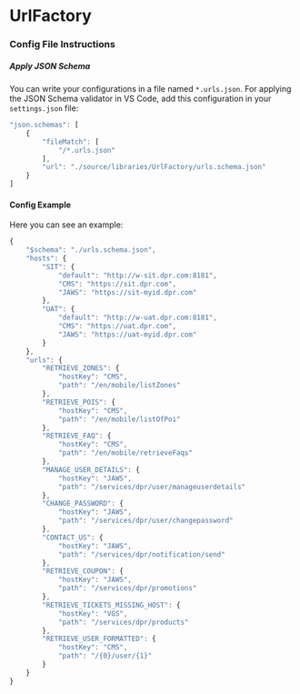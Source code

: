 # UrlFactory

### Config File Instructions

##### Apply JSON Schema
You can write your configurations in a file named `*.urls.json`. For applying the JSON Schema validator in VS Code, add this configuration in your `settings.json` file:
```js
"json.schemas": [
	{
		"fileMatch": [
			"/*.urls.json"
		],
		"url": "./source/libraries/UrlFactory/urls.schema.json"
	}
]
```

#### Config Example
Here you can see an example:
```js
{
	"$schema": "./urls.schema.json",
	"hosts": {
		"SIT": {
			"default": "http://w-sit.dpr.com:8181",
			"CMS": "https://sit.dpr.com",
			"JAWS": "https://sit-myid.dpr.com"
		},
		"UAT": {
			"default": "http://w-uat.dpr.com:8181",
			"CMS": "https://uat.dpr.com",
			"JAWS": "https://uat-myid.dpr.com"
		}
	},
	"urls": {
		"RETRIEVE_ZONES": {
			"hostKey": "CMS",
			"path": "/en/mobile/listZones"
		},
		"RETRIEVE_POIS": {
			"hostKey": "CMS",
			"path": "/en/mobile/listOfPoi"
		},
		"RETRIEVE_FAQ": {
			"hostKey": "CMS",
			"path": "/en/mobile/retrieveFaqs"
		},
		"MANAGE_USER_DETAILS": {
			"hostKey": "JAWS",
			"path": "/services/dpr/user/manageuserdetails"
		},
		"CHANGE_PASSWORD": {
			"hostKey": "JAWS",
			"path": "/services/dpr/user/changepassword"
		},
		"CONTACT_US": {
			"hostKey": "JAWS",
			"path": "/services/dpr/notification/send"
		},
		"RETRIEVE_COUPON": {
			"hostKey": "JAWS",
			"path": "/services/dpr/promotions"
		},
		"RETRIEVE_TICKETS_MISSING_HOST": {
			"hostKey": "VGS",
			"path": "/services/dpr/products"
		},
		"RETRIEVE_USER_FORMATTED": {
			"hostKey": "CMS",
			"path": "/{0}/user/{1}"
		}
	}
}
```